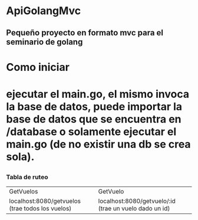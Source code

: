 # ApiGolangMvc
<h2>Pequeño proyecto en formato mvc para el seminario de golang<h2>

<h1>Como iniciar<h1>
<p>ejecutar el main.go, el mismo invoca la base de datos, puede importar la base de datos que se encuentra en /database
  o solamente ejecutar el main.go (de no existir una db se crea sola).</p>



<h3>Tabla de ruteo</h3>
<table>
  <tr>
    <td>GetVuelos</td>
    <td>GetVuelo</td>
  </tr>
  <tr>
    <td>localhost:8080/getvuelos (trae todos los vuelos)</td>
    <td>localhost:8080/getvuelo/:id (trae un vuelo dado un id)</td>
  </tr>
</table>
